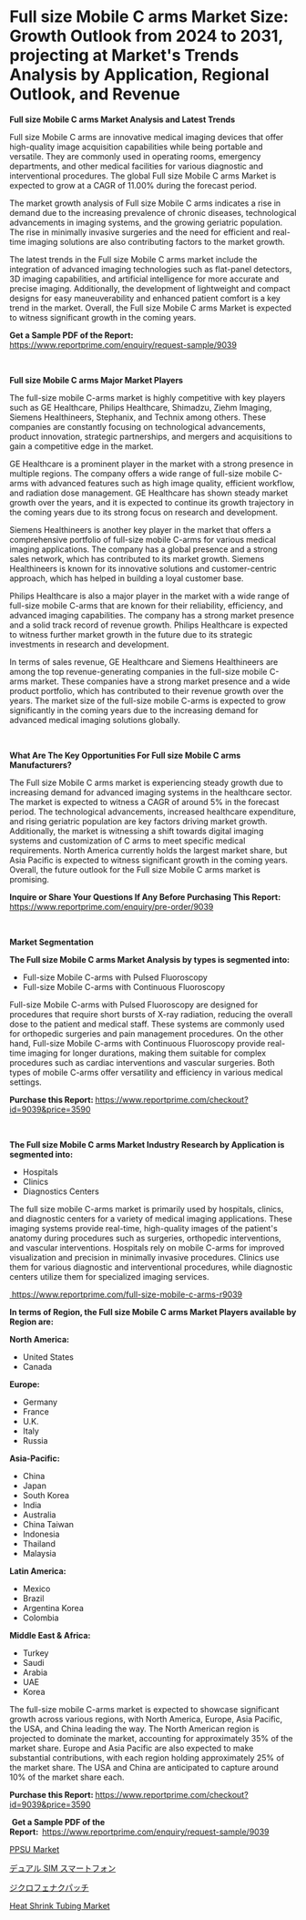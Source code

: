 <p><h1>Full size Mobile C arms Market Size: Growth Outlook from 2024 to 2031, projecting at Market's Trends Analysis by Application, Regional Outlook, and Revenue</h1></p><p><strong>Full size Mobile C arms Market Analysis and Latest Trends</strong></p>
<p><p>Full size Mobile C arms are innovative medical imaging devices that offer high-quality image acquisition capabilities while being portable and versatile. They are commonly used in operating rooms, emergency departments, and other medical facilities for various diagnostic and interventional procedures. The global Full size Mobile C arms Market is expected to grow at a CAGR of 11.00% during the forecast period.</p><p>The market growth analysis of Full size Mobile C arms indicates a rise in demand due to the increasing prevalence of chronic diseases, technological advancements in imaging systems, and the growing geriatric population. The rise in minimally invasive surgeries and the need for efficient and real-time imaging solutions are also contributing factors to the market growth.</p><p>The latest trends in the Full size Mobile C arms market include the integration of advanced imaging technologies such as flat-panel detectors, 3D imaging capabilities, and artificial intelligence for more accurate and precise imaging. Additionally, the development of lightweight and compact designs for easy maneuverability and enhanced patient comfort is a key trend in the market. Overall, the Full size Mobile C arms Market is expected to witness significant growth in the coming years.</p></p>
<p><strong>Get a Sample PDF of the Report:&nbsp;</strong> <a href="https://www.reportprime.com/enquiry/request-sample/9039">https://www.reportprime.com/enquiry/request-sample/9039</a></p>
<p>&nbsp;</p>
<p><strong>Full size Mobile C arms Major Market Players</strong></p>
<p><p>The full-size mobile C-arms market is highly competitive with key players such as GE Healthcare, Philips Healthcare, Shimadzu, Ziehm Imaging, Siemens Healthineers, Stephanix, and Technix among others. These companies are constantly focusing on technological advancements, product innovation, strategic partnerships, and mergers and acquisitions to gain a competitive edge in the market.</p><p>GE Healthcare is a prominent player in the market with a strong presence in multiple regions. The company offers a wide range of full-size mobile C-arms with advanced features such as high image quality, efficient workflow, and radiation dose management. GE Healthcare has shown steady market growth over the years, and it is expected to continue its growth trajectory in the coming years due to its strong focus on research and development.</p><p>Siemens Healthineers is another key player in the market that offers a comprehensive portfolio of full-size mobile C-arms for various medical imaging applications. The company has a global presence and a strong sales network, which has contributed to its market growth. Siemens Healthineers is known for its innovative solutions and customer-centric approach, which has helped in building a loyal customer base.</p><p>Philips Healthcare is also a major player in the market with a wide range of full-size mobile C-arms that are known for their reliability, efficiency, and advanced imaging capabilities. The company has a strong market presence and a solid track record of revenue growth. Philips Healthcare is expected to witness further market growth in the future due to its strategic investments in research and development.</p><p>In terms of sales revenue, GE Healthcare and Siemens Healthineers are among the top revenue-generating companies in the full-size mobile C-arms market. These companies have a strong market presence and a wide product portfolio, which has contributed to their revenue growth over the years. The market size of the full-size mobile C-arms is expected to grow significantly in the coming years due to the increasing demand for advanced medical imaging solutions globally.</p></p>
<p>&nbsp;</p>
<p><strong>What Are The Key Opportunities For Full size Mobile C arms Manufacturers?</strong></p>
<p><p>The Full size Mobile C arms market is experiencing steady growth due to increasing demand for advanced imaging systems in the healthcare sector. The market is expected to witness a CAGR of around 5% in the forecast period. The technological advancements, increased healthcare expenditure, and rising geriatric population are key factors driving market growth. Additionally, the market is witnessing a shift towards digital imaging systems and customization of C arms to meet specific medical requirements. North America currently holds the largest market share, but Asia Pacific is expected to witness significant growth in the coming years. Overall, the future outlook for the Full size Mobile C arms market is promising.</p></p>
<p><strong>Inquire or Share Your Questions If Any Before Purchasing This Report:</strong> <a href="https://www.reportprime.com/enquiry/pre-order/9039">https://www.reportprime.com/enquiry/pre-order/9039</a></p>
<p>&nbsp;</p>
<p><strong>Market Segmentation</strong></p>
<p><strong>The Full size Mobile C arms Market Analysis by types is segmented into:</strong></p>
<p><ul><li>Full-size Mobile C-arms with Pulsed Fluoroscopy</li><li>Full-size Mobile C-arms with Continuous Fluoroscopy</li></ul></p>
<p><p>Full-size Mobile C-arms with Pulsed Fluoroscopy are designed for procedures that require short bursts of X-ray radiation, reducing the overall dose to the patient and medical staff. These systems are commonly used for orthopedic surgeries and pain management procedures. On the other hand, Full-size Mobile C-arms with Continuous Fluoroscopy provide real-time imaging for longer durations, making them suitable for complex procedures such as cardiac interventions and vascular surgeries. Both types of mobile C-arms offer versatility and efficiency in various medical settings.</p></p>
<p><strong>Purchase this Report:&nbsp;</strong><a href="https://www.reportprime.com/checkout?id=9039&price=3590">https://www.reportprime.com/checkout?id=9039&price=3590</a></p>
<p>&nbsp;</p>
<p><strong>The Full size Mobile C arms Market Industry Research by Application is segmented into:</strong></p>
<p><ul><li>Hospitals</li><li>Clinics</li><li>Diagnostics Centers</li></ul></p>
<p><p>The full size mobile C-arms market is primarily used by hospitals, clinics, and diagnostic centers for a variety of medical imaging applications. These imaging systems provide real-time, high-quality images of the patient's anatomy during procedures such as surgeries, orthopedic interventions, and vascular interventions. Hospitals rely on mobile C-arms for improved visualization and precision in minimally invasive procedures. Clinics use them for various diagnostic and interventional procedures, while diagnostic centers utilize them for specialized imaging services.</p></p>
<p><a href="https://www.reportprime.com/full-size-mobile-c-arms-r9039">&nbsp;https://www.reportprime.com/full-size-mobile-c-arms-r9039</a></p>
<p><strong>In terms of Region, the Full size Mobile C arms Market Players available by Region are:</strong></p>
<p>
    <p> <strong> North America: </strong>
        <ul>
            <li>United States</li>
            <li>Canada</li>
        </ul>
        </p> 
    <p> <strong> Europe: </strong>
        <ul>
            <li>Germany</li>
            <li>France</li>
            <li>U.K.</li>
            <li>Italy</li>
            <li>Russia</li>
        </ul>
        </p> 
    <p> <strong> Asia-Pacific: </strong>
        <ul>
            <li>China</li>
            <li>Japan</li>
            <li>South Korea</li>
            <li>India</li>
            <li>Australia</li>
            <li>China Taiwan</li>
            <li>Indonesia</li>
            <li>Thailand</li>
            <li>Malaysia</li>
        </ul>
        </p> 
    <p> <strong> Latin America: </strong>
        <ul>
            <li>Mexico</li>
            <li>Brazil</li>
            <li>Argentina Korea</li>
            <li>Colombia</li>
        </ul>
        </p> 
    <p> <strong> Middle East & Africa: </strong>
        <ul>
            <li>Turkey</li>
            <li>Saudi</li>
            <li>Arabia</li>
            <li>UAE</li>
            <li>Korea</li>
        </ul>
    </p>
    </p>
<p><p>The full-size mobile C-arms market is expected to showcase significant growth across various regions, with North America, Europe, Asia Pacific, the USA, and China leading the way. The North American region is projected to dominate the market, accounting for approximately 35% of the market share. Europe and Asia Pacific are also expected to make substantial contributions, with each region holding approximately 25% of the market share. The USA and China are anticipated to capture around 10% of the market share each.</p></p>
<p><strong>Purchase this Report: </strong><a href="https://www.reportprime.com/checkout?id=9039&price=3590">https://www.reportprime.com/checkout?id=9039&price=3590</a></p>
<p>&nbsp;<strong>Get a Sample PDF of the Report:&nbsp;&nbsp;</strong><a href="https://www.reportprime.com/enquiry/request-sample/9039">https://www.reportprime.com/enquiry/request-sample/9039</a></p>
<p><strong></strong></p>
<p><p><a href="https://www.linkedin.com/pulse/ppsu-market-size-share-amp-trends-analysis-report-application-ijhpe?trackingId=E96qom%2FZPuUS4YuTAQ5CQA%3D%3D">PPSU Market</a></p><p><a href="https://medium.com/@roxanenader1/%E3%83%87%E3%82%B3%E3%83%BC%E3%83%87%E3%82%A3%E3%83%B3%E3%82%B0%E3%83%87%E3%83%A5%E3%82%A2%E3%83%ABsim%E3%82%B9%E3%83%9E%E3%83%BC%E3%83%88%E3%83%95%E3%82%A9%E3%83%B3%E5%B8%82%E5%A0%B4%E3%83%A1%E3%83%88%E3%83%AA%E3%82%AF%E3%82%B9-%E5%B8%82%E5%A0%B4%E3%82%B7%E3%82%A7%E3%82%A2-%E3%83%88%E3%83%AC%E3%83%B3%E3%83%89-%E3%81%8A%E3%82%88%E3%81%B3%E6%88%90%E9%95%B7%E3%83%91%E3%82%BF%E3%83%BC%E3%83%B3-bb9b5339f624">デュアル SIM スマートフォン</a></p><p><a href="https://medium.com/@isacsimnis20231/%E3%82%B8%E3%82%AF%E3%83%AD%E3%83%95%E3%82%A7%E3%83%8A%E3%82%AF%E3%83%91%E3%83%83%E3%83%81%E5%B8%82%E5%A0%B4%E3%81%AE%E8%A6%8F%E6%A8%A1%E3%81%A8%E5%B8%82%E5%A0%B4%E3%83%88%E3%83%AC%E3%83%B3%E3%83%89-%E7%94%A3%E6%A5%AD%E5%85%A8%E4%BD%93%E3%81%AE%E6%A6%82%E8%A6%81-2024%E5%B9%B4%E3%81%8B%E3%82%892031%E5%B9%B4%E3%81%BE%E3%81%A7-df8b9af01153">ジクロフェナクパッチ</a></p><p><a href="https://www.linkedin.com/pulse/heat-shrink-tubing-market-share-amp-new-trends-analysis-ht4re?trackingId=R6ejKGS0RuhzTP3iKI%2FsCw%3D%3D">Heat Shrink Tubing Market</a></p></p>